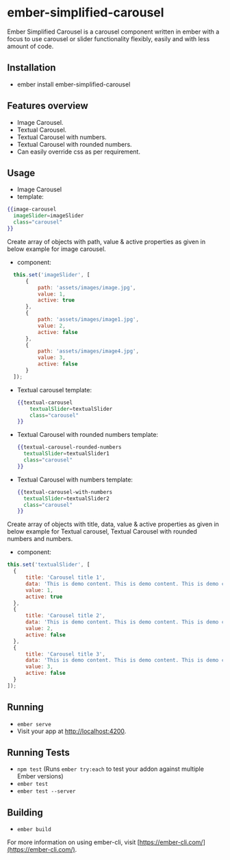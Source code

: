 # ember-simplified-carousel

Ember Simplified Carousel is a carousel component written in ember with a focus to use carousel or slider functionality flexibly, easily and with less amount of code.

## Installation

* ember install ember-simplified-carousel

## Features overview
* Image Carousel.
* Textual Carousel.
* Textual Carousel with numbers.
* Textual Carousel with rounded numbers.
* Can easily override css as per requirement.

## Usage
* Image Carousel
*  template:
  ```hbs
  {{image-carousel
  	imageSlider=imageSlider
  	class="carousel"
  }}
  ```
  Create array of objects with path, value & active properties as given in below example for image carousel.
*  component:
```js
  this.set('imageSlider', [
      {
          path: 'assets/images/image.jpg',
          value: 1,
          active: true
      },
      {
          path: 'assets/images/image1.jpg',
          value: 2,
          active: false
      },
      {
          path: 'assets/images/image4.jpg',
          value: 3,
          active: false
      }
  ]);
  ```
* Textual carousel
    template:
    ```hbs
    {{textual-carousel
    	textualSlider=textualSlider
    	class="carousel"
    }}
    ```
* Textual Carousel with rounded numbers
  template:
  ``` hbs  
  {{textual-carousel-rounded-numbers
    textualSlider=textualSlider1
    class="carousel"
  }}
  ```

* Textual Carousel with numbers
  template:
  ```hbs
  {{textual-carousel-with-numbers
    textualSlider=textualSlider2
    class="carousel"
  }}
  ```
Create array of objects with title, data, value & active properties as given in below example for Textual carousel, Textual Carousel with rounded numbers and numbers.  
*  component:
  ```js
  this.set('textualSlider', [
    {
        title: 'Carousel title 1',
        data: 'This is demo content. This is demo content. This is demo content. This is demo content. This is demo content. This is demo content. This is demo content. This is demo content. This is demo content. This is demo content. This is demo content. This is demo content. This is demo content. This is demo content. This is demo content. This is demo content. This is demo content. This is demo content. This is demo content. This is demo content. This is demo content.',
        value: 1,
        active: true
    },
    {
        title: 'Carousel title 2',
        data: 'This is demo content. This is demo content. This is demo content. This is demo content. This is demo content. This is demo content. This is demo content. This is demo content. This is demo content. This is demo content. This is demo content. This is demo content. This is demo content. This is demo content. This is demo content. This is demo content. This is demo content. This is demo content. This is demo content. This is demo content. This is demo content.',
        value: 2,
        active: false
    },
    {
        title: 'Carousel title 3',
        data: 'This is demo content. This is demo content. This is demo content. This is demo content. This is demo content. This is demo content. This is demo content. This is demo content. This is demo content. This is demo content. This is demo content. This is demo content. This is demo content. This is demo content. This is demo content. This is demo content. This is demo content. This is demo content. This is demo content. This is demo content. This is demo content.',
        value: 3,
        active: false
    }
]);
```

## Running

* `ember serve`
* Visit your app at [http://localhost:4200](http://localhost:4200).

## Running Tests

* `npm test` (Runs `ember try:each` to test your addon against multiple Ember versions)
* `ember test`
* `ember test --server`

## Building

* `ember build`

For more information on using ember-cli, visit [https://ember-cli.com/](https://ember-cli.com/).
